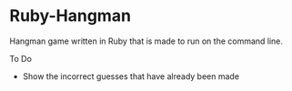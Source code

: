 # Ruby-Hangman
Hangman game written in Ruby that is made to run on the command line.

To Do
* Show the incorrect guesses that have already been made
